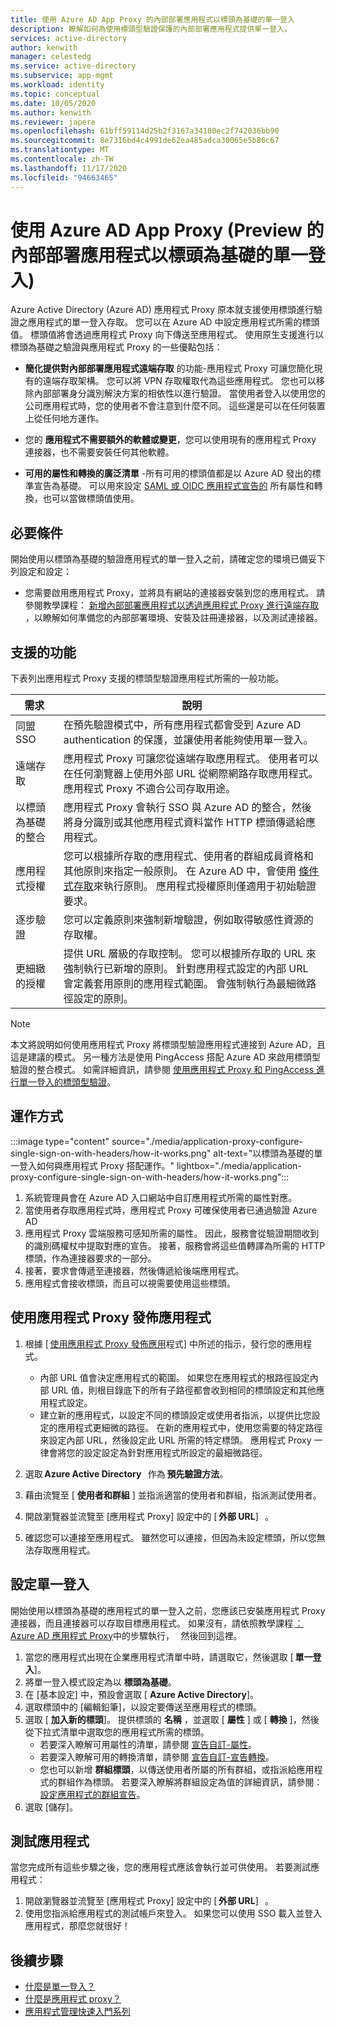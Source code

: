 ```yaml
---
title: 使用 Azure AD App Proxy 的內部部署應用程式以標頭為基礎的單一登入
description: 瞭解如何為使用標頭型驗證保護的內部部署應用程式提供單一登入。
services: active-directory
author: kenwith
manager: celestedg
ms.service: active-directory
ms.subservice: app-mgmt
ms.workload: identity
ms.topic: conceptual
ms.date: 10/05/2020
ms.author: kenwith
ms.reviewer: japere
ms.openlocfilehash: 61bff59114d25b2f3167a34100ec2f742036bb90
ms.sourcegitcommit: 8e7316bd4c4991de62ea485adca30065e5b86c67
ms.translationtype: MT
ms.contentlocale: zh-TW
ms.lasthandoff: 11/17/2020
ms.locfileid: "94663465"
---
```

# <a name="header-based-single-sign-on-for-on-premises-apps-with-azure-ad-app-proxy-preview"></a>使用 Azure AD App Proxy (Preview 的內部部署應用程式以標頭為基礎的單一登入) 

Azure Active Directory (Azure AD) 應用程式 Proxy 原本就支援使用標頭進行驗證之應用程式的單一登入存取。 您可以在 Azure AD 中設定應用程式所需的標頭值。 標頭值將會透過應用程式 Proxy 向下傳送至應用程式。 使用原生支援進行以標頭為基礎之驗證與應用程式 Proxy 的一些優點包括：  

* **簡化提供對內部部署應用程式遠端存取** 的功能-應用程式 Proxy 可讓您簡化現有的遠端存取架構。 您可以將 VPN 存取權取代為這些應用程式。 您也可以移除內部部署身分識別解決方案的相依性以進行驗證。 當使用者登入以使用您的公司應用程式時，您的使用者不會注意到什麼不同。 這些還是可以在任何裝置上從任何地方運作。  

* 您的 **應用程式不需要額外的軟體或變更**，您可以使用現有的應用程式 Proxy 連接器，也不需要安裝任何其他軟體。  

* **可用的屬性和轉換的廣泛清單** -所有可用的標頭值都是以 Azure AD 發出的標準宣告為基礎。 可以用來設定 [SAML 或 OIDC 應用程式宣告的](../develop/active-directory-saml-claims-customization.md#attributes) 所有屬性和轉換，也可以當做標頭值使用。 

## <a name="pre-requisites"></a>必要條件
開始使用以標頭為基礎的驗證應用程式的單一登入之前，請確定您的環境已備妥下列設定和設定：
- 您需要啟用應用程式 Proxy，並將具有網站的連接器安裝到您的應用程式。 請參閱教學課程： [新增內部部署應用程式以透過應用程式 Proxy 進行遠端存取](application-proxy-add-on-premises-application.md#add-an-on-premises-app-to-azure-ad) ，以瞭解如何準備您的內部部署環境、安裝及註冊連接器，以及測試連接器。 

## <a name="supported-capabilities"></a>支援的功能

下表列出應用程式 Proxy 支援的標頭型驗證應用程式所需的一般功能。 

|需求   |說明|
|----------|-----------|
|同盟 SSO |在預先驗證模式中，所有應用程式都會受到 Azure AD authentication 的保護，並讓使用者能夠使用單一登入。 |
|遠端存取 |應用程式 Proxy 可讓您從遠端存取應用程式。 使用者可以在任何瀏覽器上使用外部 URL 從網際網路存取應用程式。 應用程式 Proxy 不適合公司存取用途。 |
|以標頭為基礎的整合 |應用程式 Proxy 會執行 SSO 與 Azure AD 的整合，然後將身分識別或其他應用程式資料當作 HTTP 標頭傳遞給應用程式。 |
|應用程式授權 |您可以根據所存取的應用程式、使用者的群組成員資格和其他原則來指定一般原則。 在 Azure AD 中，會使用 [條件式存取](../conditional-access/overview.md)來執行原則。 應用程式授權原則僅適用于初始驗證要求。 |
|逐步驗證 |您可以定義原則來強制新增驗證，例如取得敏感性資源的存取權。 |
|更細緻的授權 |提供 URL 層級的存取控制。 您可以根據所存取的 URL 來強制執行已新增的原則。 針對應用程式設定的內部 URL 會定義套用原則的應用程式範圍。 會強制執行為最細微路徑設定的原則。  |

> [!NOTE] 
> 本文將說明如何使用應用程式 Proxy 將標頭型驗證應用程式連接到 Azure AD，且這是建議的模式。 另一種方法是使用 PingAccess 搭配 Azure AD 來啟用標頭型驗證的整合模式。 如需詳細資訊，請參閱 [使用應用程式 Proxy 和 PingAccess 進行單一登入的標頭型驗證](application-proxy-ping-access-publishing-guide.md)。

## <a name="how-it-works"></a>運作方式

:::image type="content" source="./media/application-proxy-configure-single-sign-on-with-headers/how-it-works.png" alt-text="以標頭為基礎的單一登入如何與應用程式 Proxy 搭配運作。" lightbox="./media/application-proxy-configure-single-sign-on-with-headers/how-it-works.png":::

1. 系統管理員會在 Azure AD 入口網站中自訂應用程式所需的屬性對應。 
2. 當使用者存取應用程式時，應用程式 Proxy 可確保使用者已通過驗證 Azure AD 
3. 應用程式 Proxy 雲端服務可感知所需的屬性。 因此，服務會從驗證期間收到的識別碼權杖中提取對應的宣告。 接著，服務會將這些值轉譯為所需的 HTTP 標頭，作為連接器要求的一部分。 
4. 接著，要求會傳遞至連接器，然後傳遞給後端應用程式。 
5. 應用程式會接收標頭，而且可以視需要使用這些標頭。 

## <a name="publish-the-application-with-application-proxy"></a>使用應用程式 Proxy 發佈應用程式

1. 根據 [ [使用應用程式 Proxy 發佈應用](application-proxy-add-on-premises-application.md#add-an-on-premises-app-to-azure-ad)程式] 中所述的指示，發行您的應用程式。  
    - 內部 URL 值會決定應用程式的範圍。 如果您在應用程式的根路徑設定內部 URL 值，則根目錄底下的所有子路徑都會收到相同的標頭設定和其他應用程式設定。 
    - 建立新的應用程式，以設定不同的標頭設定或使用者指派，以提供比您設定的應用程式更細微的路徑。 在新的應用程式中，使用您需要的特定路徑來設定內部 URL，然後設定此 URL 所需的特定標頭。 應用程式 Proxy 一律會將您的設定設定為針對應用程式所設定的最細微路徑。 

2. 選取 **Azure Active Directory**   作為 **預先驗證方法**。 
3. 藉由流覽至 [ **使用者和群組** ] 並指派適當的使用者和群組，指派測試使用者。 
4. 開啟瀏覽器並流覽至 [應用程式 Proxy] 設定中的 [ **外部 URL**]   。 
5. 確認您可以連接至應用程式。 雖然您可以連接，但因為未設定標頭，所以您無法存取應用程式。 

## <a name="configure-single-sign-on"></a>設定單一登入 
開始使用以標頭為基礎的應用程式的單一登入之前，您應該已安裝應用程式 Proxy 連接器，而且連接器可以存取目標應用程式。 如果沒有，請依照教學課程 [： Azure AD 應用程式 Proxy](application-proxy-add-on-premises-application.md)中的步驟執行，   然後回到這裡。 

1. 當您的應用程式出現在企業應用程式清單中時，請選取它，然後選取 [ **單一登入**]。 
2. 將單一登入模式設定為以 **標頭為基礎**。 
3. 在 [基本設定] 中，預設會選取 [ **Azure Active Directory**]。 
4. 選取標頭中的 [編輯鉛筆]，以設定要傳送至應用程式的標頭。 
5. 選取 [ **加入新的標頭**]。 提供標頭的 **名稱** ，並選取 [ **屬性** ] 或 [ **轉換** ]，然後從下拉式清單中選取您的應用程式所需的標頭。  
    - 若要深入瞭解可用屬性的清單，請參閱 [宣告自訂-屬性](../develop/active-directory-saml-claims-customization.md#attributes)。 
    - 若要深入瞭解可用的轉換清單，請參閱 [宣告自訂-宣告轉換](../develop/active-directory-saml-claims-customization.md#claim-transformations)。 
    - 您也可以新增 **群組標頭**，以傳送使用者所屬的所有群組，或指派給應用程式的群組作為標頭。 若要深入瞭解將群組設定為值的詳細資訊，請參閱： [設定應用程式的群組宣告](../hybrid/how-to-connect-fed-group-claims.md#add-group-claims-to-tokens-for-saml-applications-using-sso-configuration)。 
6. 選取 [儲存]。 

## <a name="test-your-app"></a>測試應用程式 

當您完成所有這些步驟之後，您的應用程式應該會執行並可供使用。 若要測試應用程式： 
1. 開啟瀏覽器並流覽至 [應用程式 Proxy] 設定中的 [ **外部 URL**]   。 
2. 使用您指派給應用程式的測試帳戶來登入。 如果您可以使用 SSO 載入並登入應用程式，那麼您就很好！ 


## <a name="next-steps"></a>後續步驟

- [什麼是單一登入？](what-is-single-sign-on.md)
- [什麼是應用程式 proxy？](what-is-application-proxy.md)
- [應用程式管理快速入門系列](view-applications-portal.md)
